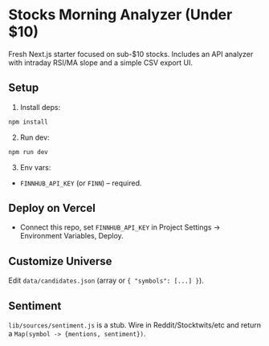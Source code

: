 # Stocks Morning Analyzer (Under $10)

Fresh Next.js starter focused on sub-$10 stocks. Includes an API analyzer with intraday RSI/MA slope and a simple CSV export UI.

## Setup

1) Install deps:
```bash
npm install
```

2) Run dev:
```bash
npm run dev
```

3) Env vars:
- `FINNHUB_API_KEY` (or `FINN`) – required.

## Deploy on Vercel

- Connect this repo, set `FINNHUB_API_KEY` in Project Settings → Environment Variables, Deploy.

## Customize Universe

Edit `data/candidates.json` (array or `{ "symbols": [...] }`).

## Sentiment

`lib/sources/sentiment.js` is a stub. Wire in Reddit/Stocktwits/etc and return a `Map(symbol -> {mentions, sentiment})`.
